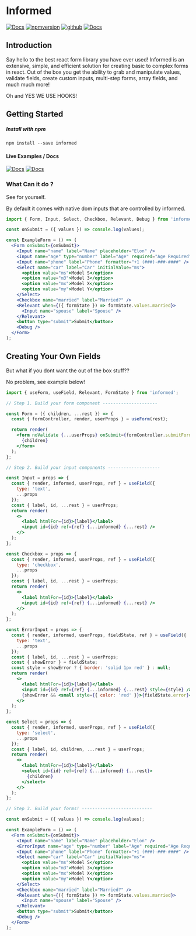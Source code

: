 # Informed

[![Docs](https://badgen.net/badge/V4/Docs/purple)](https://joepuzzo.github.io/informed)
[![npmversion](https://img.shields.io/npm/v/informed.svg)](https://www.npmjs.com/package/informed)
[![github](https://badgen.net/badge/gihub/main/green?icon=github)](https://github.com/joepuzzo/informed)
[![Docs](https://badgen.net/badge/V3/Docs/red)](https://61af80ffc6bc460007bf9ec7--joepuzzo-informed.netlify.app/)

<!-- [![Discord](https://img.shields.io/discord/676066734746370058)](https://discord.gg/zpF5wA) -->

<!-- [![Build Status](https://travis-ci.org/joepuzzo/informed.svg?branch=master)](https://travis-ci.org/joepuzzo/informed)
[![Coverage Status](https://coveralls.io/repos/github/joepuzzo/informed/badge.svg?branch=master)](https://coveralls.io/github/joepuzzo/informed?branch=master)
[![Minzipped-Size](https://badgen.net/bundlephobia/minzip/informed)](https://bundlephobia.com/result?p=informed) -->

## Introduction

Say hello to the best react form library you have ever used! Informed is an extensive, simple, and efficient solution for creating basic to complex forms in react. Out of the box you get the ability to grab and manipulate values, validate fields, create custom inputs, multi-step forms, array fields, and much much more!

Oh and YES WE USE HOOKS!

## Getting Started

##### Install with npm

```
npm install --save informed
```

#### Live Examples / Docs

[![Docs](https://badgen.net/badge/V4/Docs/purple)](https://joepuzzo.github.io/informed)
[![Docs](https://badgen.net/badge/V3/Docs/red)](https://61af80ffc6bc460007bf9ec7--joepuzzo-informed.netlify.app/)

### What Can it do ?

See for yourself.

By default it comes with native dom inputs that are controlled by informed.

```jsx
import { Form, Input, Select, Checkbox, Relevant, Debug } from 'informed';

const onSubmit = ({ values }) => console.log(values);

const ExampleForm = () => (
  <Form onSubmit={onSubmit}>
    <Input name="name" label="Name" placeholder="Elon" />
    <Input name="age" type="number" label="Age" required="Age Required" />
    <Input name="phone" label="Phone" formatter="+1 (###)-###-####" />
    <Select name="car" label="Car" initialValue="ms">
      <option value="ms">Model S</option>
      <option value="m3">Model 3</option>
      <option value="mx">Model X</option>
      <option value="my">Model Y</option>
    </Select>
    <Checkbox name="married" label="Married?" />
    <Relevant when={({ formState }) => formState.values.married}>
      <Input name="spouse" label="Spouse" />
    </Relevant>
    <button type="submit">Submit</button>
    <Debug />
  </Form>
);
```

## Creating Your Own Fields

But what if you dont want the out of the box stuff??

No problem, see example below!

```jsx
import { useForm, useField, Relevant, FormState } from 'informed';

// Step 1. Build your form component ---------------------

const Form = ({ children, ...rest }) => {
  const { formController, render, userProps } = useForm(rest);

  return render(
    <form noValidate {...userProps} onSubmit={formController.submitForm}>
      {children}
    </form>
  );
};

// Step 2. Build your input components --------------------

const Input = props => {
  const { render, informed, userProps, ref } = useField({
    type: 'text',
    ...props
  });
  const { label, id, ...rest } = userProps;
  return render(
    <>
      <label htmlFor={id}>{label}</label>
      <input id={id} ref={ref} {...informed} {...rest} />
    </>
  );
};

const Checkbox = props => {
  const { render, informed, userProps, ref } = useField({
    type: 'checkbox',
    ...props
  });
  const { label, id, ...rest } = userProps;
  return render(
    <>
      <label htmlFor={id}>{label}</label>
      <input id={id} ref={ref} {...informed} {...rest} />
    </>
  );
};

const ErrorInput = props => {
  const { render, informed, userProps, fieldState, ref } = useField({
    type: 'text',
    ...props
  });
  const { label, id, ...rest } = userProps;
  const { showError } = fieldState;
  const style = showError ? { border: 'solid 1px red' } : null;
  return render(
    <>
      <label htmlFor={id}>{label}</label>
      <input id={id} ref={ref} {...informed} {...rest} style={style} />
      {showError && <small style={{ color: 'red' }}>{fieldState.error}</small>}
    </>
  );
};

const Select = props => {
  const { render, informed, userProps, ref } = useField({
    type: 'select',
    ...props
  });
  const { label, id, children, ...rest } = userProps;
  return render(
    <>
      <label htmlFor={id}>{label}</label>
      <select id={id} ref={ref} {...informed} {...rest}>
        {children}
      </select>
    </>
  );
};

// Step 3. Build your forms! ---------------------------

const onSubmit = ({ values }) => console.log(values);

const ExampleForm = () => (
  <Form onSubmit={onSubmit}>
    <Input name="name" label="Name" placeholder="Elon" />
    <ErrorInput name="age" type="number" label="Age" required="Age Required" />
    <Input name="phone" label="Phone" formatter="+1 (###)-###-####" />
    <Select name="car" label="Car" initialValue="ms">
      <option value="ms">Model S</option>
      <option value="m3">Model 3</option>
      <option value="mx">Model X</option>
      <option value="my">Model Y</option>
    </Select>
    <Checkbox name="married" label="Married?" />
    <Relevant when={({ formState }) => formState.values.married}>
      <Input name="spouse" label="Spouse" />
    </Relevant>
    <button type="submit">Submit</button>
    <Debug />
  </Form>
);
```
